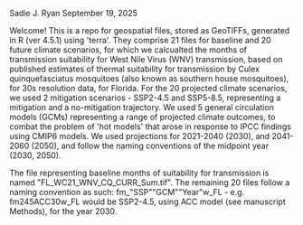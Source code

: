 Sadie J. Ryan
September 19, 2025

Welcome! This is a repo for geospatial files, stored as GeoTIFFs, generated in R (ver 4.5.1) using 'terra'. They comprise 21 files for baseline and 20 future climate scenarios, for which we calcualted the months of transmission suitability for West Nile Virus (WNV) transmission, based on published estimates of thermal suitability for transmission by Culex quinquefasciatus mosquitoes (also known as southern house mosquitoes), for 30s resolution data, for Florida. For the 20 projected climate scenarios, we used 2 mitigation scenarios - SSP2-4.5 and SSP5-8.5, representing a mitigation and a no-mitigation trajectory. We used 5 general circulation models (GCMs) representing a range of projected climate outcomes, to combat the problem of 'hot models' that arose in response to IPCC findings using CMIP6 models. We used projections for 2021-2040 (2030), and 2041-2060 (2050), and follow the naming conventions of the midpoint year (2030, 2050).  

The file representing baseline months of suitability for transmission is named "FL_WC21_WNV_CQ_CURR_Sum.tif". The remaining 20 files follow a naming convention as such: fm_"SSP""GCM""Year"w_FL - e.g. fm245ACC30w_FL would be SSP2-4.5, using ACC model (see manuscript Methods), for the year 2030. 
